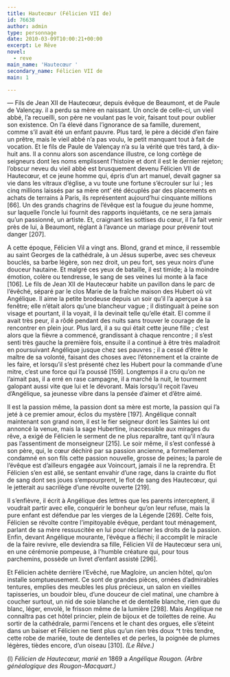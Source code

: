 ```yaml
---
title: Hautecœur (Félicien VII de)
id: 76638
author: admin
type: personnage
date: 2010-03-09T10:00:21+00:00
excerpt: Le Rêve
novel:
  - reve
main_name: 'Hautecœur '
secondary_name: Félicien VII de
main: 1

---
```

— Fils de Jean XII de Hautecœur, depuis évêque de Beaumont, et de Paule de Valençay. il a perdu sa mère en naissant. Un oncle de celle-ci, un vieil abbé, l&rsquo;a recueilli, son père ne voulant pas le voir, faisant tout pour oublier son existence. On l&rsquo;a élevé dans l&rsquo;ignorance de sa famille, durement, comme s&rsquo;il avait été un enfant pauvre. Plus tard, le père a décidé d&rsquo;en faire un prêtre, mais le vieil abbé n&rsquo;a pas voulu, le petit manquant tout à fait de vocation. Et le fils de Paule de Valençay n&rsquo;a su la vérité que très tard, à dix-huit ans. Il a connu alors son ascendance illustre, ce long cortège de seigneurs dont les noms emplissent l&rsquo;histoire et dont il est le dernier rejeton; l&rsquo;obscur neveu du vieil abbé est brusquement devenu Félicien VII de Hautecœur, et ce jeune homme qui, épris d&rsquo;un art manuel, devait gagner sa vie dans les vitraux d&rsquo;église, a vu toute une fortune s&rsquo;écrouler sur lui ; les cinq millions laissés par sa mère ont&rsquo; été décuplés par des placements en achats de terrains à Paris, ils représentent aujourd&rsquo;hui cinquante millions [66]. Un des grands chagrins de l&rsquo;évêque est la fougue du jeune homme, sur laquelle l&rsquo;oncle lui fournit des rapports inquiétants, ce ne sera jamais qu&rsquo;un passionné, un artiste. Et, craignant les sottises du cœur, il l&rsquo;a fait venir près de lui, à Beaumont, réglant à l&rsquo;avance un mariage pour prévenir tout danger [207].

A cette époque, Félicien Vil a vingt ans. Blond, grand et mince, il ressemble au saint Georges de la cathédrale, à un Jésus superbe, avec ses cheveux bouclés, sa barbe légère, son nez droit, un peu fort, ses yeux noirs d&rsquo;une douceur hautaine. Et malgré ces yeux de bataille, il est timide; à la moindre émotion, colère ou tendresse, le sang de ses veines lui monte à la face [106]. Le fils de Jean XII de Hautecœur habite un pavillon dans le parc de l&rsquo;évêché, séparé par le clos Marie de la fraîche maison des Hubert où vit Angélique. Il aime la petite brodeuse depuis un soir qu&rsquo;il l&rsquo;a aperçue à sa fenêtre; elle n&rsquo;était alors qu&rsquo;une blancheur vague ; il distinguait à peine son visage et pourtant, il la voyait, il la devinait telle qu&rsquo;elle était. El comme il avait très peur, il a rôdé pendant des nuits sans trouver le courage de la rencontrer en plein jour. Plus lard, il a su qui était cette jeune fille ; c&rsquo;est alors que la fièvre a commencé, grandissant à chaque rencontre ; il s&rsquo;est senti très gauche la première fois, ensuite il a continué à être très maladroit en poursuivant Angélique jusque chez ses pauvres ; il a cessé d&rsquo;être le maître de sa volonté, faisant des choses avec l&rsquo;étonnement et la crainte de les faire, et lorsqu&rsquo;il s&rsquo;est présenté chez les Hubert pour la commande d&rsquo;une mitre, c&rsquo;est une force qui l&rsquo;a poussé [159]. Longtemps il a cru qu&rsquo;on ne l&rsquo;aimait pas, il a erré en rase campagne, il a marché la nuit, le tourment galopant aussi vite que lui et le dévorant. Mais lorsqu&rsquo;il reçoit l&rsquo;aveu d&rsquo;Angélique, sa jeunesse vibre dans la pensée d&rsquo;aimer et d&rsquo;être aimé.

Il est la passion même, la passion dont sa mère est morte, la passion qui l&rsquo;a jeté à ce premier amour, éclos du mystère [197]. Angélique connaît maintenant son grand nom, il est le fier seigneur dont les Saintes lui ont annoncé la venue, mais la sage Hubertine, inaccessible aux mirages du rêve, a exigé de Félicien le serment de ne plus reparaître, tant qu&rsquo;il n&rsquo;aura pas l&rsquo;assentiment de monseigneur [215]. Le soir même, il s&rsquo;est confessé à son père, qui, le cœur déchiré par sa passion ancienne, a formellement condamné en son fils cette passion nouvelle, grosse de peines; la parole de l&rsquo;évêque est d&rsquo;ailleurs engagée aux Voincourt, jamais il ne la reprendra. Et Félicien s&rsquo;en est allé, se sentant envahir d&rsquo;une rage, dans la crainte du flot de sang dont ses joues s&rsquo;empourprent, le flot de sang des Hautecœur, qui le jetterait au sacrilège d&rsquo;une révolte ouverte [219].

Il s&rsquo;enfièvre, il écrit à Angélique des lettres que les parents interceptent, il voudrait partir avec elle, conquérir le bonheur qu&rsquo;on leur refuse, mais la pure enfant est défendue par les vierges de la Légende [269]. Celte fois, Félicien se révolte contre l&rsquo;impitoyable évêque, perdant tout ménagement, parlant de sa mère ressuscitée en lui pour réclamer les droits de la passion. Enfin, devant Angélique mourante, l&rsquo;évêque a fléchi; il accomplit le miracle de la faire revivre, elle deviendra sa fille, Félicien Vil de Hautecœur sera uni, en une cérémonie pompeuse, à l&rsquo;humble créature qui, pour tous parchemins, possède un livret d&rsquo;enfant assisté [296].

Et Félicien achète derrière l&rsquo;Evêché, rue Magloire, un ancien hôtel, qu&rsquo;on installe somptueusement. Ce sont de grandes pièces, ornées d&rsquo;admirables tentures, emplies des meubles les plus précieux, un salon en vieilles tapisseries, un boudoir bleu, d&rsquo;une douceur de ciel matinal, une chambre à coucher surtout, un nid de soie blanche et de dentelle blanche, rien que du blanc, léger, envolé, le frisson même de la lumière [298]. Mais Angélique ne connaîtra pas cet hôtel princier, plein de bijoux et de toilettes de reine. Au sortir de la cathédrale, parmi l&rsquo;encens et le chant des orgues, elle s&rsquo;éteint dans un baiser et Félicien ne tient plus qu&rsquo;un rien très doux ^t très tendre, cette robe de mariée, toute de dentelles et de perles, la poignée de plumes légères, tièdes encore, d&rsquo;un oiseau [310]. _(Le Rêve.)_

(l) _Félicien de Hautecœur, marié en_ 1869 a _Angélique Rougon. (Arbre généalogique des Rougon-Macquart.)_